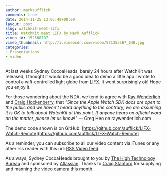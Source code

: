 ```yaml
---
author: markaufflick
comments: true
date: 2014-11-25 13:05:49+00:00
layout: post
slug: watchkit-meet-lifx
title: WatchKit meet LIFX by Mark Aufflick
vimeo_id: 152560707
vimeo_thumbnail: http://i.vimeocdn.com/video/571353567_640.jpg
categories:
- Presentations
- video
---
```


At last weeks Sydney CocoaHeads, barely 24 hours after WatchKit was released, I thought it would be a good idea to demo a little app I wrote to control a wifi-controlled light globe from [LIFX](http://lifx.co). It went surprisingly ok! Hope you enjoy it.

For those wondering about the NDA, we tend to agree with [Ray Wenderlich](http://www.raywenderlich.com/89562/watchkit-tutorial-with-swift-getting-started) and [Craig Hockenberry](http://furbo.org/2014/11/20/a-day-with-apple-watch/), that _"Since the Apple Watch SDK docs are open to the public and we haven’t heard anything to the contrary, we are assuming it is OK to talk about WatchKit at this point. If anyone hears an official word on the matter, please let us know!"_ — Greg Heo on raywenderlich.com

The demo code shown is on GitHub: [https://github.com/aufflick/LIFX-Watch-Remote](https://github.com/aufflick/LIFX-Watch-Remote)

As a reminder, you can subscribe to all our video content via iTunes or any other rss reader with this url: [RSS Video feed](https://vimeo.com/sydneycocoaheads/videos/rss).

As always, Sydney CocoaHeads brought to you by [The High Technology Bureau](http://htb.io) and sponsored by [Atlassian](http://atlassian.com). Thanks to [Craig Stanford](http://twitter.com/thepaddedcell) for supplying and manning the video camera this month.
